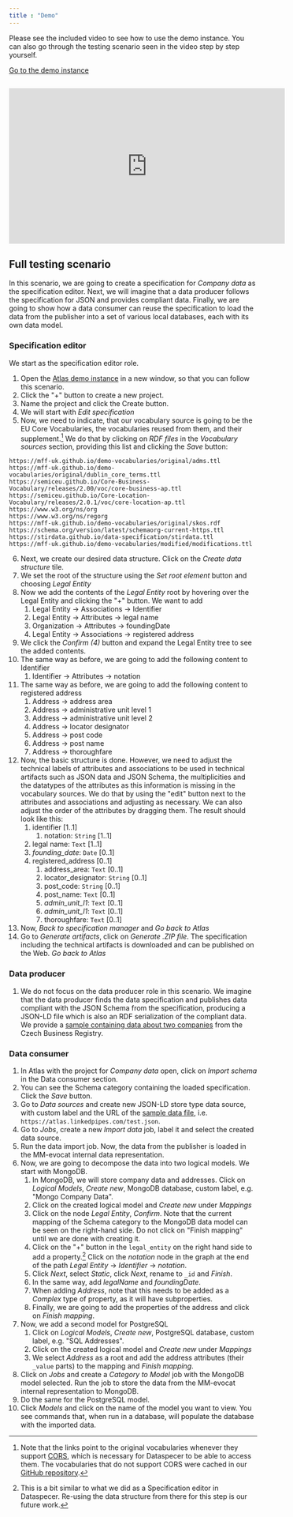 ```yaml
---
title : "Demo"
---
```


Please see the included video to see how to use the demo instance.
You can also go through the testing scenario seen in the video step by step yourself.

<a class="btn btn-primary btn-lg px-4 mb-2" href="https://mff-uk.github.io/atlas/" role="button">Go to the demo instance</a>

<div class="video-container" style="margin-top: 2em;">
    <iframe width="560" height="315" src="https://www.youtube.com/embed/m3_xrMNDJkc" title="YouTube video player" frameborder="0" allow="accelerometer; autoplay; clipboard-write; encrypted-media; gyroscope; picture-in-picture; web-share" allowfullscreen></iframe>
</div>

## Full testing scenario
In this scenario, we are going to create a specification for _Company data_ as the specification editor. Next, we will imagine that a data producer follows the specification for JSON and provides compliant data. Finally, we are going to show how a data consumer can reuse the specification to load the data from the publisher into a set of various local databases, each with its own data model.

### Specification editor
We start as the specification editor role.

1. Open the [Atlas demo instance](https://mff-uk.github.io/atlas/) in a new window, so that you can follow this scenario.
2. Click the "+" button to create a new project.
3. Name the project and click the Create button.
4. We will start with _Edit specification_
5. Now, we need to indicate, that our vocabulary source is going to be the EU Core Vocabularies, the vocabularies reused from them, and their supplement.[^1] We do that by clicking on _RDF files_ in the _Vocabulary sources_ section, providing this list and clicking the _Save_ button:
```
https://mff-uk.github.io/demo-vocabularies/original/adms.ttl
https://mff-uk.github.io/demo-vocabularies/original/dublin_core_terms.ttl
https://semiceu.github.io/Core-Business-Vocabulary/releases/2.00/voc/core-business-ap.ttl
https://semiceu.github.io/Core-Location-Vocabulary/releases/2.0.1/voc/core-location-ap.ttl
https://www.w3.org/ns/org
https://www.w3.org/ns/regorg
https://mff-uk.github.io/demo-vocabularies/original/skos.rdf
https://schema.org/version/latest/schemaorg-current-https.ttl
https://stirdata.github.io/data-specification/stirdata.ttl
https://mff-uk.github.io/demo-vocabularies/modified/modifications.ttl
```
6. Next, we create our desired data structure. Click on the _Create data structure_ tile.
7. We set the root of the structure using the _Set root element_ button and choosing _Legal Entity_
8. Now we add the contents of the _Legal Entity_ root by hovering over the Legal Entity and clicking the "+" button. We want to add
   1. Legal Entity -> Associations -> Identifier
   2. Legal Entity -> Attributes -> legal name
   3. Organization -> Attributes -> foundingDate
   4. Legal Entity -> Associations -> registered address
9. We click the _Confirm (4)_ button and expand the Legal Entity tree to see the added contents.
10. The same way as before, we are going to add the following content to Identifier
    1. Identifier -> Attributes -> notation
11. The same way as before, we are going to add the following content to registered address
    1. Address -> address area
    2. Address -> administrative unit level 1
    3. Address -> administrative unit level 2
    4. Address -> locator designator
    5. Address -> post code
    6. Address -> post name
    7. Address -> thoroughfare
12. Now, the basic structure is done. However, we need to adjust the technical labels of attributes and associations to be used in technical artifacts such as JSON data and JSON Schema, the multiplicities and the datatypes of the attributes as this information is missing in the vocabulary sources. We do that by using the "edit" button next to the attributes and associations and adjusting as necessary. We can also adjust the order of the attributes by dragging them. The result should look like this:
    1. identifier \[1..1\]
       1. notation: `String` \[1..1\]
    2. legal name: `Text` \[1..1\]
    3. *founding_date*: `Date` \[0..1\]
    4. registered_address \[0..1\]
       1. address_area: `Text` \[0..1\]
       2. locator_designator: `String` \[0..1\]
       3. post_code: `String` \[0..1\]
       4. post_name: `Text` \[0..1\]
       5. *admin_unit_l1*: `Text` \[0..1\]
       6. *admin_unit_l1*: `Text` \[0..1\]
       7. thoroughfare: `Text` \[0..1\]
13. Now, _Back to specification manager_ and _Go back to Atlas_
14. Go to _Generate artifacts_, click on _Generate .ZIP file_. The specification including the technical artifacts is downloaded and can be published on the Web. _Go back to Atlas_

### Data producer
1. We do not focus on the data producer role in this scenario. We imagine that the data producer finds the data specification and publishes data compliant with the JSON Schema from the specification, producing a JSON-LD file which is also an RDF serialization of the compliant data. We provide a [sample containing data about two companies](/test.json) from the Czech Business Registry.

### Data consumer
1. In Atlas with the project for _Company data_ open, click on _Import schema_ in the Data consumer section.
2. You can see the Schema category containing the loaded specification. Click the _Save_ button.
3. Go to _Data sources_ and create new JSON-LD store type data source, with custom label and the URL of the [sample data file](/test.json), i.e. `https://atlas.linkedpipes.com/test.json`.
4. Go to _Jobs_, create a new _Import data_ job, label it and select the created data source.
5. Run the data import job. Now, the data from the publisher is loaded in the MM-evocat internal data representation.
6. Now, we are going to decompose the data into two logical models. We start with MongoDB.
    1. In MongoDB, we will store company data and addresses. Click on _Logical Models_, _Create new_, MongoDB database, custom label, e.g. "Mongo Company Data".
    2. Click on the created logical model and _Create new_ under _Mappings_
    3. Click on the node _Legal Entity_, _Confirm_. Note that the current mapping of the Schema category to the MongoDB data model can be seen on the right-hand side. Do not click on "Finish mapping" until we are done with creating it.
    4. Click on the "+" button in the `legal_entity` on the right hand side to add a property.[^2] Click on the _notation_ node in the graph at the end of the path _Legal Entity_ -> _Identifier_ -> _notation_.
    5. Click _Next_, select _Static_, click _Next_, rename to `_id` and _Finish_.
    6. In the same way, add _legalName_ and _foundingDate_.
    7. When adding _Address_, note that this needs to be added as a _Complex_ type of property, as it will have subproperties.
    8. Finally, we are going to add the properties of the address and click on _Finish mapping_.
15. Now, we add a second model for PostgreSQL
    1. Click on _Logical Models_, _Create new_, PostgreSQL database, custom label, e.g. "SQL Addresses".
    2. Click on the created logical model and _Create new_ under _Mappings_
    3. We select _Address_ as a root and add the address attributes (their `_value` parts) to the mapping and _Finish mapping_.
16. Click on _Jobs_ and create a _Category to Model_ job with the MongoDB model selected. Run the job to store the data from the MM-evocat internal representation to MongoDB.
17. Do the same for the PostgreSQL model.
18. Click _Models_ and click on the name of the model you want to view. You see commands that, when run in a database, will populate the database with the imported data.

[^1]: Note that the links point to the original vocabularies whenever they support [CORS](https://developer.mozilla.org/en-US/docs/Web/HTTP/CORS), which is necessary for Dataspecer to be able to access them. The vocabularies that do not support CORS were cached in our [GitHub repository](https://github.com/mff-uk/demo-vocabularies).
[^2]: This is a bit similar to what we did as a Specification editor in Dataspecer. Re-using the data structure from there for this step is our future work.
